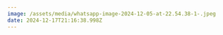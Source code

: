 ```yaml
---
image: /assets/media/whatsapp-image-2024-12-05-at-22.54.38-1-.jpeg
date: 2024-12-17T21:16:38.998Z
---
```

